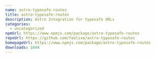 ```yaml
---
name: astro-typesafe-routes
title: astro-typesafe-routes
description: Astro Integration for typesafe URLs
categories:
  - uncategorized
npmUrl: https://www.npmjs.com/package/astro-typesafe-routes
repoUrl: https://github.com/feelixe/astro-typesafe-routes
homepageUrl: https://www.npmjs.com/package/astro-typesafe-routes
downloads: 1644
---
```

